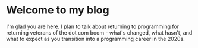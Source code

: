 # Welcome to my blog

I'm glad you are here. I plan to talk about returning to programming for returning veterans of the dot com boom - what's changed, what hasn't, and what to expect as you transition into a programming career in the 2020s.
